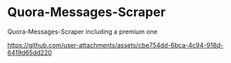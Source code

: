 # Quora-Messages-Scraper
Quora-Messages-Scraper including a premium one



https://github.com/user-attachments/assets/cbe754dd-6bca-4c94-918d-6419d65dd220

